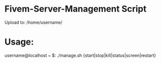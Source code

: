 # Fivem-Server-Management Script
Upload to: 
/home/username/
# Usage: 
username@localhost ~ $: ./manage.sh {start|stop|kill|status|screen|restart}
